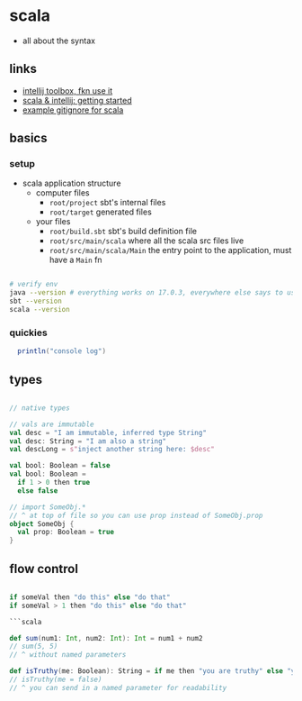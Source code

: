 # scala

- all about the syntax

## links

- [intellij toolbox, fkn use it](https://www.jetbrains.com/toolbox-app/)
- [scala & intellij: getting started](https://docs.scala-lang.org/getting-started/intellij-track/getting-started-with-scala-in-intellij.html)
- [example gitignore for scala](https://alvinalexander.com/source-code/scala/sample-gitignore-file-scala-sbt-intellij-eclipse/)

## basics

### setup

- scala application structure
  - computer files
    - `root/project` sbt's internal files
    - `root/target` generated files
  - your files
    - `root/build.sbt` sbt's build definition file
    - `root/src/main/scala` where all the scala src files live
    - `root/src/main/scala/Main` the entry point to the application, must have a `Main` fn

```sh

# verify env
java --version # everything works on 17.0.3, everywhere else says to use v8, so dunno
sbt --version
scala --version

```

### quickies

```java
  println("console log")
```

## types

```scala

// native types

// vals are immutable
val desc = "I am immutable, inferred type String"
val desc: String = "I am also a string"
val descLong = s"inject another string here: $desc"

val bool: Boolean = false
val bool: Boolean =
  if 1 > 0 then true
  else false

// import SomeObj.*
// ^ at top of file so you can use prop instead of SomeObj.prop
object SomeObj {
  val prop: Boolean = true
}
```

## flow control

````scala

if someVal then "do this" else "do that"
if someVal > 1 then "do this" else "do that"

```scala

def sum(num1: Int, num2: Int): Int = num1 + num2
// sum(5, 5)
// ^ without named parameters

def isTruthy(me: Boolean): String = if me then "you are truthy" else "you are falsy"
// isTruthy(me = false)
// ^ you can send in a named parameter for readability
````
